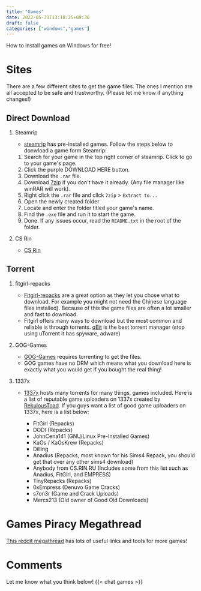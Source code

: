 ```yaml
---
title: "Games"
date: 2022-05-31T13:18:25+09:30
draft: false
categories: ["windows","games"]
---
```


How to install games on Windows for free!

# Sites
There are a few different sites to get the game files. The ones I mention are all accepted to be safe and trustworthy. (Please let me know if anything changes!)

## Direct Download

1. Steamrip
    - [steamrip](https://steamrip.com) has pre-installed games. Follow the steps below to donwload a game form Steamrip:

    1. Search for your game in the top right corner of steamrip. Click to go to your game's page.
    2. Click the purple DOWNLOAD HERE button.
    3. Download the ```.rar``` file.
    4. Download [7zip](https://7-zip.org) if you don't have it already. (Any file manager like winRAR will work).
    5. Right click the ```.rar``` file and click ```7zip``` > ```Extract to...```
    6. Open the newly created folder
    7. Locate and enter the folder titled your game's name.
    8. Find the ```.exe``` file and run it to start the game.
    9. Done. If any issues occur, read the ```README.txt``` in the root of the folder.

2. CS Rin 
    - [CS Rin](https://cs.rin.ru/forum/)


## Torrent
1. fitgirl-repacks
    - [Fitgirl-repacks](https://fitgirl-repacks.site/) are a great option as they let you chose what to download. For example you might not need the Chinese language files installed). Because of this the game files are often a lot smaller and fast to download.
    - Fitgirl offers many ways to download but the most common and reliable is through torrents. [qBit](https://www.qbittorrent.org/) is the best torrent manager (stop using uTorrent it has spyware, adware)
2.  GOG-Games
    - [GOG-Games](https://gog-games.com/) requires torrenting to get the files.
    - GOG games have no DRM which means what you download here is exactly what you would get if you bought the real thing!

3. 1337x
    - [1337x](https://1337x.to) hosts many torrents for many things, games included. Here is a list of reputable game uploaders on 1337x created by [RekulousToad](https://www.reddit.com/user/RekulousToad/).
    If you guys want a list of good game uploaders on 1337x, here is a list below:

        - FitGirl (Repacks)
        - DODI (Repacks)
        - JohnCena141 (GNU/Linux Pre-Installed Games)
        - KaOs / KaOsKrew (Repacks)
        - Dilling
        - Anadius (Repacks, most known for his Sims4 Repack, you should get that over any other sims4 download)
        - Anybody from CS.RIN.RU (Includes some from this list such as Anadius, FitGirl, and EMPRESS)
        - TinyRepacks (Repacks)
        - 0xEmpress (Denuvo Game Cracks)
        - s7on3r (Game and Crack Uploads)
        - Mercs213 (Old owner of Good Old Downloads)



# Games Piracy Megathread
[This reddit megathread](https://www.reddit.com/r/PiratedGames/comments/i2uun1/rpiratedgames_mega_thread/) has lots of useful links and tools for more games!

# Comments
Let me know what you think below!
{{< chat games >}}
